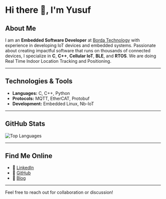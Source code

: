 # Hi there 👋, I'm Yusuf

## About Me
I am an **Embedded Software Developer** at [Borda Technology](https://www.bordatech.com) with experience in developing IoT devices and embedded systems. Passionate about creating impactful software that runs on thousands of connected devices, I specialize in **C**, **C++**, **Cellular IoT**, **BLE**, and **RTOS**. We are doing Real Time Indoor Location Tracking and Positioning.

---

## Technologies & Tools
- **Languages:** C, C++, Python  
- **Protocols:** MQTT, EtherCAT, Protobuf
- **Development:** Embedded Linux, Nb-IoT
---

## GitHub Stats
![Top Languages](https://github-readme-stats.vercel.app/api/top-langs/?username=yusufss4&layout=compact)

---

## Find Me Online
- 💼 [LinkedIn](https://www.linkedin.com/in/yusufss)  
- 📂 [GitHub](https://github.com/yusufss4)  
- 📝 [Blog](http://codmeda.com/)  

---

Feel free to reach out for collaboration or discussion!

